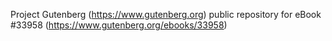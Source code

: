 Project Gutenberg (https://www.gutenberg.org) public repository for eBook #33958 (https://www.gutenberg.org/ebooks/33958)
